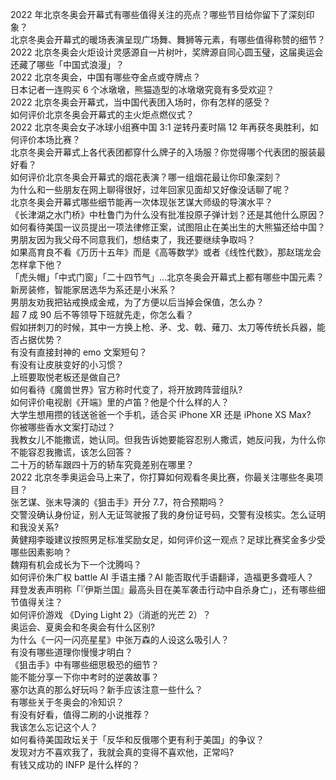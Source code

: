 2022 年北京冬奥会开幕式有哪些值得关注的亮点？哪些节目给你留下了深刻印象？  
北京冬奥会开幕式的暖场表演呈现广场舞、舞狮等元素，有哪些值得称赞的细节？  
2022 北京冬奥会火炬设计灵感源自一片树叶，奖牌源自同心圆玉璧，这届奥运会还藏了哪些「中国式浪漫」？  
2022 北京冬奥会，中国有哪些夺金点或夺牌点？  
日本记者一连购买 6 个冰墩墩，熊猫造型的冰墩墩究竟有多受欢迎？  
2022 北京冬奥会开幕式，当中国代表团入场时，你有怎样的感受？  
如何评价北京冬奥会开幕式的主火炬点燃仪式？  
2022 北京冬奥会女子冰球小组赛中国 3:1 逆转丹麦时隔 12 年再获冬奥胜利，如何评价本场比赛？  
北京冬奥会开幕式上各代表团都穿什么牌子的入场服？你觉得哪个代表团的服装最好看？  
如何评价北京冬奥会开幕式的烟花表演？哪一组烟花最让你印象深刻？  
为什么和一些朋友在网上聊得很好，过年回家见面却又好像没话聊了呢？  
北京冬奥会开幕式哪些细节能再一次体现张艺谋大师级的导演水平？  
《长津湖之水门桥》中杜鲁门为什么没有批准投原子弹计划？还是其他什么原因？  
如何看待美国一议员提出一项法律修正案，试图阻止在美出生的大熊猫还给中国？  
男朋友因为我父母不同意我们，想结束了，我还要继续争取吗？  
如果高育良不看《万历十五年》而是《高等数学》或者《线性代数》，那赵瑞龙会怎样拿下他？  
「虎头帽」「中式门窗」「二十四节气」…北京冬奥会开幕式上都有哪些中国元素？  
新房装修，智能家居选华为系还是小米系？  
男朋友劝我把钻戒换成金戒，为了方便以后当掉会保值，怎么办？  
超 7 成 90 后不等领导下班就先走，你怎么看？  
假如拼刺刀的时候，其中一方换上枪、矛、戈、戟、薙刀、太刀等传统长兵器，能否占据优势？  
有没有直接封神的 emo 文案短句？  
有没有让皮肤变好的小习惯？  
上班要取悦老板还是做自己?  
如何看待《魔兽世界》官方称时代变了，将开放跨阵营组队?  
如何评价电视剧《开端》里的卢笛？他是个什么样的人？  
大学生想用攒的钱送爸爸一个手机，适合买 iPhone XR 还是 iPhone XS Max?  
你被哪些香水文案打动过？  
我教女儿不能撒谎，她认同。但我告诉她要能容忍别人撒谎，她反问我，为什么你不能容忍我撒谎，该怎么回答？  
二十万的轿车跟四十万的轿车究竟差别在哪里？  
2022 北京冬季奥运会马上来了，你打算如何观看冬奥比赛，你最关注哪些冬奥项目？  
张艺谋、张末导演的《狙击手》开分 7.7，符合预期吗？  
交警没确认身份证，别人无证驾驶报了我的身份证号码，交警有没核实。怎么证明和我没关系?  
黄健翔李璇建议按照男足标准奖励女足，如何评价这一观点？足球比赛奖金多少受哪些因素影响？  
魏翔有机会成长为下一个沈腾吗？  
如何评价朱广权 battle AI 手语主播？AI 能否取代手语翻译，造福更多聋哑人？  
拜登发表声明称「『伊斯兰国』最高头目在美军袭击行动中自杀身亡」，还有哪些细节值得关注？  
如何评价游戏 《Dying Light 2》（消逝的光芒 2）？  
奥运会、夏奥会和冬奥会有什么区别?  
为什么《一闪一闪亮星星》中张万森的人设这么吸引人？  
有没有哪些道理你慢慢才明白？  
《狙击手》中有哪些细思极恐的细节？  
能不能分享一下你中考时的逆袭故事？  
塞尔达真的那么好玩吗？新手应该注意一些什么？  
有哪些关于冬奥会的冷知识？  
有没有好看，值得二刷的小说推荐？  
我该怎么忘记这个人？  
如何看待美国政坛关于「反华和反俄哪个更有利于美国」的争议？  
发现对方不喜欢我了，我就会真的变得不喜欢他，正常吗?  
有钱又成功的 INFP 是什么样的？  
